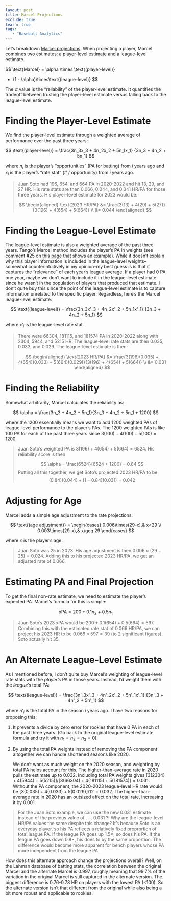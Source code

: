 ```yaml
---
layout: post
title: Marcel Projections
exclude: true
learn: true
tags:
   - "Baseball Analytics"
---
```


Let’s breakdown [Marcel projections](http://tangotiger.net/marcel). When projecting a player, Marcel combines two estimates: a player-level estimate and a league-level estimate.

$$
\text{Marcel} =  \alpha \times \text{(player-level)} 
+ (1 - \alpha)\times\text{(league-level)}
$$

The $\alpha$ value is the “reliability” of the player-level estimate. It quantifies the tradeoff between trusting the player-level estimate versus falling back to the league-level estimate.

# Finding the Player-Level Estimate

We find the player-level estimate through a weighted average of performance over the past three years:

$$
\text{(player-level)} = \frac{3n_3x_3 + 4n_2x_2 + 5n_1x_1}
{3n_3 + 4n_2 + 5n_1}
$$

where $n_i$ is the player’s “opportunities” (PA for batting) from $i$ years ago  and $x_i$ is the player’s “rate stat” (# / opportunity) from $i$ years ago.

> Juan Soto had 196, 654, and 664 PA in 2020-2022 and hit 13, 29, and 27 HR. His rate stats are then 0.066, 0.044, and 0.041 HR/PA for those three years. His player-level estimate for 2023 would be:
> 
> $$
> \begin{aligned}
> \text{2023 HR/PA} &= \frac{3(13) + 4(29) + 5(27)}{3(196) + 4(654) + 5(664)} \\
> &= 0.044
> \end{aligned}
> $$

# Finding the League-Level Estimate

The league-level estimate is also a weighted average of the past three years. Tango’s Marcel method includes the player’s PA in weights (see comment #25 on [this page](http://www.tangotiger.net/archives/stud0346.shtml) that shows an example). While it doesn’t explain why this player information is included in the league-level weights–somewhat counterintuitively in my opinion–my best guess is is that it captures the “relevance” of each year’s league average. If a player had 0 PA one year, maybe we don’t want to include it in the league-level estimate since he wasn’t in the population of players that produced that estimate. I don’t quite buy this since the point of the league-level estimate is to capture information unrelated to the specific player. Regardless, here’s the Marcel league-level estimate:

$$
\text{(league-level)} = \frac{3n_3x'_3 + 4n_2x'_2 + 5n_1x'_1}
{3n_3 + 4n_2 + 5n_1}
$$

where $x'_i$ is the league-level rate stat.

>There were 66304, 181115, and 181574 PA in 2020-2022 along with 2304, 5944, and  5215 HR. The league-level rate stats are then 0.035, 0.033, and 0.029. The league-level estimate is then:
>
>$$
>\begin{aligned}
>\text{2023 HR/PA} &= \frac{3(196)(0.035) + 4(654)(0.033) + 5(664)(0.029)}{3(196) + 4(654) + 5(664)} \\
>&= 0.031
>\end{aligned}
>$$

# Finding the Reliability

Somewhat arbitrarily, Marcel calculates the reliability as:

$$
\alpha = \frac{3n_3 + 4n_2 + 5n_1}{3n_3 + 4n_2 + 5n_1 + 1200}
$$

where the 1200 essentially means we want to add 1200 weighted PAs of league-level performance to the player’s PAs. The 1200 weighted PAs is like 100 PA for each of the past three years since $3(100) + 4(100) + 5(100) = 1200$.

> Juan Soto’s weighted PA is $3(196) + 4(654) + 5(664) = 6524$. His reliability score is then
>
> $$
> \alpha = \frac{6524}{6524 + 1200} = 0.84
> $$
> Putting all this together, we get Soto’s projected 2023 HR/PA to be
> $$
> (0.84)(0.044) + (1 - 0.84)(0.031) = 0.042
> $$

# Adjusting for Age

Marcel adds a simple age adjustment to the rate projections:

$$
\text{(age adjustment)} = \begin{cases}
0.006\times(29-x),& x<29 \\
0.003\times(29-x),& x\geq 29
\end{cases}
$$

where $x$ is the player’s age.

> Juan Soto was 25 in 2023. His age adjustment is then $0.006 \times (29 - 25) = 0.024$. Adding this to his projected 2023 HR/PA, we get an adjusted rate of 0.066.

# Estimating PA and Final Projection

To get the final non-rate estimate, we need to estimate the player’s expected PA. Marcel’s formula for this is simple:

$$
\text{xPA} = 200 + 0.1n_2 + 0.5n_1
$$

> Juan Soto’s 2023 xPA would be $200 + 0.1(654) + 0.5(664) = 597$. Combining this with the estimated rate stat of 0.066 HR/PA, we can project his 2023 HR to be $0.066\times597 = 39$ (to 2 significant figures). Soto actually hit 35.

# An Alternate League-Level Estimate

As I mentioned before, I don’t quite buy Marcel’s weighting of league-level rate stats with the *player’s* PA in those years. Instead, I’d weight them with the *league’s* total PA:

$$
\text{(league-level)} = \frac{3n'_3x'_3 + 4n'_2x'_2 + 5n'_1x'_1}
{3n'_3 + 4n'_2 + 5n'_1}
$$

where $n'_i$ is the total PA in the season $i$ years ago. I have two reasons for proposing this:

1. It prevents a divide by zero error for rookies that have 0 PA in each of the past three years. (Go back to the original league-level estimate formula and try it with $n_1 = n_2 = n_3 = 0$).

2. By using the total PA weights instead of removing the PA component altogether we can handle shortened seasons like 2020. 

   We don’t want as much weight on the 2020 season, and weighting by total PA helps account for this. The higher-than-average rate in 2020 pulls the estimate up to 0.032. Including total PA weights gives $[3(2304) + 4(5944) + 5(5215)] / [3(66304) + 4(181115) + 5(181574)] = 0.031$. Without the PA component, the 2020-2023 league-level HR rate would be $[3(0.035) + 4(0.033) + 5(0.029)] / 12 = 0.032$. The higher-than-average rate in 2020 has an outsized affect on the total rate, increasing it by 0.001. 

> For the Juan Soto example, we can use the new 0.031 estimate instead of the previous value of . . . 0.031 ?! Why are the league-level HR/PA values the same despite this change? It’s because Soto is an everyday player, so his PA reflects a relatively fixed proprortion of total league PA. If the league PA goes up 1.5&times;, so does his PA. If the league PA goes down 0.8&times;, his does to by the same proportion. The difference would become more apparent for bench players whose PA more independent from the league PA.

How does this alternate approach change the projections overall? Well, on the Lahman database of batting stats, the correlation between the original Marcel and the alternate Marcel is 0.997, roughly meaning that 99.7% of the variation in the original Marcel is still captured in the alternate version. The biggest difference is 0.76-0.78 HR on players with  the lowest PA (<100). So the alternate version isn’t that different from the original while also being a bit more robust and applicable to rookies.
